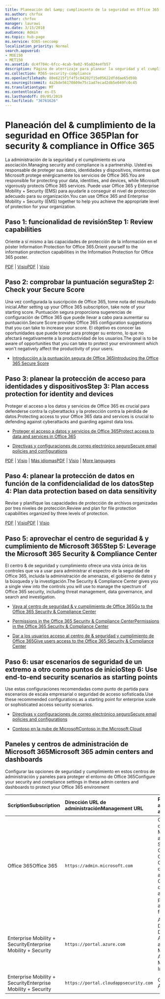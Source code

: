 ```yaml
---
title: Planeación del &amp; cumplimiento de la seguridad en Office 365
ms.author: chrfox
author: chrfox
manager: laurawi
ms.date: 3/15/2018
audience: Admin
ms.topic: hub-page
ms.service: O365-seccomp
localization_priority: Normal
search.appverid:
- MOE150
- MET150
ms.assetid: dc4f704c-6fcc-4cab-9a02-95a824e4fb57
description: Página de aterrizaje para planear la seguridad y el cumplimiento
ms.collection: M365-security-compliance
ms.openlocfilehash: 80e6215f1f4f5c04202f15e05622dfddae65d59b
ms.sourcegitcommit: 4a2bde56178609e75c1ad7ecad2db5e049fc0c45
ms.translationtype: MT
ms.contentlocale: es-ES
ms.lasthandoff: 09/05/2019
ms.locfileid: "36761626"
---
```

# <a name="plan-for-security-amp-compliance-in-office-365"></a><span data-ttu-id="84531-103">Planeación del &amp; cumplimiento de la seguridad en Office 365</span><span class="sxs-lookup"><span data-stu-id="84531-103">Plan for security &amp; compliance in Office 365</span></span>

<span data-ttu-id="84531-104">La administración de la seguridad y el cumplimiento es una asociación.</span><span class="sxs-lookup"><span data-stu-id="84531-104">Managing security and compliance is a partnership.</span></span> <span data-ttu-id="84531-105">Usted es responsable de proteger sus datos, identidades y dispositivos, mientras que Microsoft protege enérgicamente los servicios de Office 365.</span><span class="sxs-lookup"><span data-stu-id="84531-105">You are responsible for protecting your data, identities, and devices, while Microsoft vigorously protects Office 365 services.</span></span> <span data-ttu-id="84531-106">Puede usar Office 365 y Enterprise Mobility + Security (EMS) para ayudarle a conseguir el nivel de protección adecuado para su organización.</span><span class="sxs-lookup"><span data-stu-id="84531-106">You can use Office 365 and Enterprise Mobility + Security (EMS) together to help you achieve the appropriate level of protection for your organization.</span></span>
  
## <a name="step-1-review-capabilities"></a><span data-ttu-id="84531-107">Paso 1: funcionalidad de revisión</span><span class="sxs-lookup"><span data-stu-id="84531-107">Step 1: Review capabilities</span></span>

<span data-ttu-id="84531-108">Oriente a sí mismo a las capacidades de protección de la información en el póster Information Protection for Office 365.</span><span class="sxs-lookup"><span data-stu-id="84531-108">Orient yourself to the information protection capabilities in the Information Protection for Office 365 poster.</span></span> 
  
<span data-ttu-id="84531-109">[PDF](https://download.microsoft.com/download/2/3/D/23D91386-8349-4F7A-9470-FD5AED861F16/MSFT_cloud_architecture_informationprotection.pdf) | [Visio](https://download.microsoft.com/download/2/3/D/23D91386-8349-4F7A-9470-FD5AED861F16/MSFT_cloud_architecture_informationprotection.vsd)</span><span class="sxs-lookup"><span data-stu-id="84531-109">[PDF](https://download.microsoft.com/download/2/3/D/23D91386-8349-4F7A-9470-FD5AED861F16/MSFT_cloud_architecture_informationprotection.pdf) | [Visio](https://download.microsoft.com/download/2/3/D/23D91386-8349-4F7A-9470-FD5AED861F16/MSFT_cloud_architecture_informationprotection.vsd)</span></span>
  
## <a name="step-2-check-your-secure-score"></a><span data-ttu-id="84531-110">Paso 2: comprobar la puntuación segura</span><span class="sxs-lookup"><span data-stu-id="84531-110">Step 2: Check your Secure Score</span></span>

<span data-ttu-id="84531-111">Una vez configurada la suscripción de Office 365, tome nota del resultado inicial.</span><span class="sxs-lookup"><span data-stu-id="84531-111">After setting up your Office 365 subscription, take note of your starting score.</span></span> <span data-ttu-id="84531-112">Puntuación segura proporciona sugerencias de configuración de Office 365 que puede llevar a cabo para aumentar su puntuación.</span><span class="sxs-lookup"><span data-stu-id="84531-112">Secure Score provides Office 365 configuration suggestions that you can take to increase your score.</span></span> <span data-ttu-id="84531-113">El objetivo es conocer las oportunidades que puede tomar para proteger su entorno, lo que no afectará negativamente a la productividad de los usuarios.</span><span class="sxs-lookup"><span data-stu-id="84531-113">The goal is to be aware of opportunities that you can take to protect your environment which won't negatively affect the productivity of your users.</span></span>
  
- [<span data-ttu-id="84531-114">Introducción a la puntuación segura de Office 365</span><span class="sxs-lookup"><span data-stu-id="84531-114">Introducing the Office 365 Secure Score</span></span>](microsoft-secure-score.md)
    
## <a name="step-3-plan-access-protection-for-identity-and-devices"></a><span data-ttu-id="84531-115">Paso 3: planear la protección de acceso para identidades y dispositivos</span><span class="sxs-lookup"><span data-stu-id="84531-115">Step 3: Plan access protection for identity and devices</span></span>

<span data-ttu-id="84531-116">Proteger el acceso a los datos y servicios de Office 365 es crucial para defenderse contra la cyberattacks y la protección contra la pérdida de datos.</span><span class="sxs-lookup"><span data-stu-id="84531-116">Protecting access to your Office 365 data and services is crucial to defending against cyberattacks and guarding against data loss.</span></span>
  
- [<span data-ttu-id="84531-117">Proteger el acceso a datos y servicios de Office 365</span><span class="sxs-lookup"><span data-stu-id="84531-117">Protect access to data and services in Office 365</span></span>](protect-access-to-data-and-services.md)
    
- [<span data-ttu-id="84531-118">Directivas y configuraciones de correo electrónico seguro</span><span class="sxs-lookup"><span data-stu-id="84531-118">Secure email policies and configurations</span></span>](https://docs.microsoft.com/microsoft-365/enterprise/secure-email-recommended-policies)
    
<span data-ttu-id="84531-119">[PDF](https://go.microsoft.com/fwlink/p/?linkid=841656) | [Visio](https://go.microsoft.com/fwlink/p/?linkid=841657) | [Más idiomas](https://www.microsoft.com/download/details.aspx?id=55032)</span><span class="sxs-lookup"><span data-stu-id="84531-119">[PDF](https://go.microsoft.com/fwlink/p/?linkid=841656) | [Visio](https://go.microsoft.com/fwlink/p/?linkid=841657) | [More languages](https://www.microsoft.com/download/details.aspx?id=55032)</span></span>
  
## <a name="step-4-plan-data-protection-based-on-data-sensitivity"></a><span data-ttu-id="84531-120">Paso 4: planear la protección de datos en función de la confidencialidad de los datos</span><span class="sxs-lookup"><span data-stu-id="84531-120">Step 4: Plan data protection based on data sensitivity</span></span>

<span data-ttu-id="84531-121">Revise y planifique las capacidades de protección de archivos organizadas por tres niveles de protección.</span><span class="sxs-lookup"><span data-stu-id="84531-121">Review and plan for file protection capabilities organized by three levels of protection.</span></span>
  
<span data-ttu-id="84531-122">[PDF](http://download.microsoft.com/download/7/8/9/789645A5-BD10-4541-BC33-F8D1EFF5E911/MSFT_cloud_architecture_O365%20file%20protection.pdf) | [Visio](http://download.microsoft.com/download/7/8/9/789645A5-BD10-4541-BC33-F8D1EFF5E911/MSFT_cloud_architecture_O365%20file%20protection.vsdx)</span><span class="sxs-lookup"><span data-stu-id="84531-122">[PDF](http://download.microsoft.com/download/7/8/9/789645A5-BD10-4541-BC33-F8D1EFF5E911/MSFT_cloud_architecture_O365%20file%20protection.pdf) | [Visio](http://download.microsoft.com/download/7/8/9/789645A5-BD10-4541-BC33-F8D1EFF5E911/MSFT_cloud_architecture_O365%20file%20protection.vsdx)</span></span>
  
## <a name="step-5-leverage-the-microsoft-365-security-amp-compliance-center"></a><span data-ttu-id="84531-123">Paso 5: aprovechar el centro de seguridad &amp; y cumplimiento de Microsoft 365</span><span class="sxs-lookup"><span data-stu-id="84531-123">Step 5: Leverage the Microsoft 365 Security &amp; Compliance Center</span></span>

<span data-ttu-id="84531-124">El centro &amp; de seguridad y cumplimiento ofrece una vista única de los controles que va a usar para administrar el espectro de la seguridad de Office 365, incluida la administración de amenazas, el gobierno de datos y la búsqueda y la investigación.</span><span class="sxs-lookup"><span data-stu-id="84531-124">The Security &amp; Compliance Center gives you a single view into the controls you will use to manage the spectrum of Office 365 security, including threat management, data governance, and search and investigation.</span></span> 
  
- [<span data-ttu-id="84531-125">Vaya al centro de seguridad &amp; y cumplimiento de Office 365</span><span class="sxs-lookup"><span data-stu-id="84531-125">Go to the Office 365 Security &amp; Compliance Center</span></span>](go-to-the-securitycompliance-center.md)
    
- [<span data-ttu-id="84531-126">Permissions in the Office 365 Security &amp; Compliance Center</span><span class="sxs-lookup"><span data-stu-id="84531-126">Permissions in the Office 365 Security &amp; Compliance Center</span></span>](permissions-in-the-security-and-compliance-center.md)
    
- [<span data-ttu-id="84531-127">Dar a los usuarios acceso al centro de &amp; seguridad y cumplimiento de Office 365</span><span class="sxs-lookup"><span data-stu-id="84531-127">Give users access to the Office 365 Security &amp; Compliance Center</span></span>](grant-access-to-the-security-and-compliance-center.md)
    
## <a name="step-6-use-end-to-end-security-scenarios-as-starting-points"></a><span data-ttu-id="84531-128">Paso 6: usar escenarios de seguridad de un extremo a otro como puntos de inicio</span><span class="sxs-lookup"><span data-stu-id="84531-128">Step 6: Use end-to-end security scenarios as starting points</span></span>

<span data-ttu-id="84531-129">Use estas configuraciones recomendadas como punto de partida para escenarios de escala empresarial o seguridad de acceso sofisticada.</span><span class="sxs-lookup"><span data-stu-id="84531-129">Use these recommended configurations as a starting point for enterprise scale or sophisticated access security scenarios.</span></span>
  
- [<span data-ttu-id="84531-130">Directivas y configuraciones de correo electrónico seguro</span><span class="sxs-lookup"><span data-stu-id="84531-130">Secure email policies and configurations</span></span>](https://docs.microsoft.com/microsoft-365/enterprise/secure-email-recommended-policies)
    
- [<span data-ttu-id="84531-131">Contoso en la nube de Microsoft</span><span class="sxs-lookup"><span data-stu-id="84531-131">Contoso in the Microsoft Cloud</span></span>](http://aka.ms/cloudarchcontoso)
    
## <a name="microsoft-365-admin-centers-and-dashboards"></a><span data-ttu-id="84531-132">Paneles y centros de administración de Microsoft 365</span><span class="sxs-lookup"><span data-stu-id="84531-132">Microsoft 365 admin centers and dashboards</span></span>

<span data-ttu-id="84531-133">Configurar las opciones de seguridad y cumplimiento en estos centros de administración y paneles para proteger el entorno de Office 365</span><span class="sxs-lookup"><span data-stu-id="84531-133">Configure your security and compliance settings in these admin centers and dashboards to protect your Office 365 environment</span></span>
  
|<span data-ttu-id="84531-134">**Scription**</span><span class="sxs-lookup"><span data-stu-id="84531-134">**Subscription**</span></span>|<span data-ttu-id="84531-135">**Dirección URL de administración**</span><span class="sxs-lookup"><span data-stu-id="84531-135">**Management URL**</span></span>|<span data-ttu-id="84531-136">**Paneles y centros de administración**</span><span class="sxs-lookup"><span data-stu-id="84531-136">**Dashboards and admin centers**</span></span>|
|:-----|:-----|:-----|
|<span data-ttu-id="84531-137">Office 365</span><span class="sxs-lookup"><span data-stu-id="84531-137">Office 365</span></span>  <br/> |`https://admin.microsoft.com`  <br/> | <span data-ttu-id="84531-138">Centro de administración de 365 de Microsoft</span><span class="sxs-lookup"><span data-stu-id="84531-138">Microsoft 365 admin center</span></span>  <br/>  <span data-ttu-id="84531-139">Security &amp; Compliance Center</span><span class="sxs-lookup"><span data-stu-id="84531-139">Security &amp; Compliance Center</span></span>  <br/>  <span data-ttu-id="84531-140">Centro de administración de Exchange</span><span class="sxs-lookup"><span data-stu-id="84531-140">Exchange admin center</span></span>  <br/>  <span data-ttu-id="84531-141">Centro de administración de SharePoint y centro de administración de OneDrive para la empresa</span><span class="sxs-lookup"><span data-stu-id="84531-141">SharePoint admin center and OneDrive for Business admin center</span></span>  <br/> |
|<span data-ttu-id="84531-142">Enterprise Mobility + Security</span><span class="sxs-lookup"><span data-stu-id="84531-142">Enterprise Mobility + Security</span></span>  <br/> |`https://portal.azure.com`  <br/> | <span data-ttu-id="84531-143">Azure Active Directory</span><span class="sxs-lookup"><span data-stu-id="84531-143">Azure Active Directory</span></span>  <br/>  <span data-ttu-id="84531-144">Administración de aplicaciones móviles de Microsoft</span><span class="sxs-lookup"><span data-stu-id="84531-144">Microsoft Mobile Application Management</span></span>  <br/>  <span data-ttu-id="84531-145">Microsoft Intune</span><span class="sxs-lookup"><span data-stu-id="84531-145">Microsoft Intune</span></span>  <br/> |
|<span data-ttu-id="84531-146">Enterprise Mobility + Security</span><span class="sxs-lookup"><span data-stu-id="84531-146">Enterprise Mobility + Security</span></span>  <br/> |`https://portal.cloudappsecurity.com`  <br/> | <span data-ttu-id="84531-147">Cloud App Security</span><span class="sxs-lookup"><span data-stu-id="84531-147">Cloud App Security</span></span>  <br/> |
   

